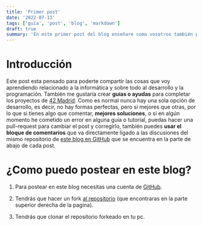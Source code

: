 ```yaml
---
title: 'Primer post'
date: '2022-07-13'
tags: ['guía', 'post', 'blog', 'markdown']
draft: true
summary: 'En este primer post del blog enseñare como vosotros también podéis postear en este blog realizando una serie de pasos que indicare.'
---
```


# Introducción

Este post esta pensado para poderte compartir las cosas que voy aprendiendo relacionado a la informática y sobre todo al desarrollo y la programación. También me gustaría crear **guías o ayudas** para completar los proyectos de [42 Madrid](https://42madrid.com). Como es normal nunca hay una sola opción de desarrollo, es decir, no hay formas perfectas, pero si mejores que otras, por lo que si tienes algo que comentar, **mejores soluciones**, o si en algún momento he cometido un error en alguna guía o tutorial, puedas hacer una pull-request para cambiar el post y corregirlo, también puedes **usar el bloque de comentarios** que va directamente ligado a las discusiones del mismo repositorio de [este blog en GitHub](https://github.com/snakeblack/snakes-blog/discussions) que se encuentra en la parte de abajo de cada post.

# ¿Como puedo postear en este blog?

1. Para postear en este blog necesitas una cuenta de [GitHub](https://github.com/).

2. Tendrás que hacer un fork [al repositorio](https://github.com/snakeblack/snakes-blog) (que encontraras en la parte superior derecha de la pagina).

3. Tendrás que clonar el repositorio forkeado en tu pc.
